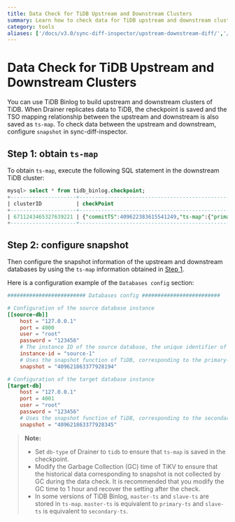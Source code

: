 ```yaml
---
title: Data Check for TiDB Upstream and Downstream Clusters
summary: Learn how to check data for TiDB upstream and downstream clusters.
category: tools
aliases: ['/docs/v3.0/sync-diff-inspector/upstream-downstream-diff/','/docs/v3.0/reference/tools/sync-diff-inspector/tidb-diff/']
---
```


# Data Check for TiDB Upstream and Downstream Clusters

You can use TiDB Binlog to build upstream and downstream clusters of TiDB. When Drainer replicates data to TiDB, the checkpoint is saved and the TSO mapping relationship between the upstream and downstream is also saved as `ts-map`. To check data between the upstream and downstream, configure `snapshot` in sync-diff-inspector.

## Step 1: obtain `ts-map`

To obtain `ts-map`, execute the following SQL statement in the downstream TiDB cluster:

```sql
mysql> select * from tidb_binlog.checkpoint;
+---------------------+---------------------------------------------------------------------------------------------------------+
| clusterID           | checkPoint                                                                                              |
+---------------------+---------------------------------------------------------------------------------------------------------+
| 6711243465327639221 | {"commitTS":409622383615541249,"ts-map":{"primary-ts":409621863377928194,"secondary-ts":409621863377928345}} |
+---------------------+---------------------------------------------------------------------------------------------------------+
```

## Step 2: configure snapshot

Then configure the snapshot information of the upstream and downstream databases by using the `ts-map` information obtained in [Step 1](#step-1-obtain-ts-map).

Here is a configuration example of the `Databases config` section:

```toml
######################### Databases config #########################

# Configuration of the source database instance
[[source-db]]
    host = "127.0.0.1"
    port = 4000
    user = "root"
    password = "123456"
    # The instance ID of the source database, the unique identifier of a database instance
    instance-id = "source-1"
    # Uses the snapshot function of TiDB, corresponding to the primary-ts in ts-map
    snapshot = "409621863377928194"

# Configuration of the target database instance
[target-db]
    host = "127.0.0.1"
    port = 4001
    user = "root"
    password = "123456"
    # Uses the snapshot function of TiDB, corresponding to the secondary-ts in ts-map
    snapshot = "409621863377928345"
```

> **Note:**
>
> - Set `db-type` of Drainer to `tidb` to ensure that `ts-map` is saved in the checkpoint.
> - Modify the Garbage Collection (GC) time of TiKV to ensure that the historical data corresponding to snapshot is not collected by GC during the data check. It is recommended that you modify the GC time to 1 hour and recover the setting after the check.
> - In some versions of TiDB Binlog, `master-ts` and `slave-ts` are stored in `ts-map`. `master-ts` is equivalent to `primary-ts` and `slave-ts` is equivalent to `secondary-ts`.
